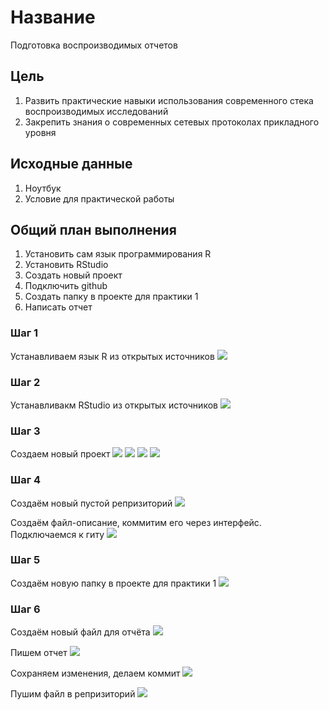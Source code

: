 # Название

Подготовка воспроизводимых отчетов

## Цель

1.  Развить практические навыки использования современного стека воспроизводимых исследований
2.  Закрепить знания о современных сетевых протоколах прикладного уровня

## Исходные данные

1.  Ноутбук
2.  Условие для практической работы

## Общий план выполнения

1.  Установить сам язык программирования R
2.  Установить RStudio
3.  Создать новый проект
4.  Подключить github
5.  Создать папку в проекте для практики 1
6.  Написать отчет

### Шаг 1

Устанавливаем язык R из открытых источников ![](../img/img1_1.png)

### Шаг 2

Устанавливакм RStudio из открытых источников ![](../img/img1_2.png)

### Шаг 3

Создаем новый проект ![](../img/img1_3.png) ![](../img/img1_4.png) ![](../img/img1_5.png) ![](../img/img1_6.png)

### Шаг 4

Создаём новый пустой репризиторий ![](../img/img1_7.png)

Создаём файл-описание, коммитим его через интерфейс. Подключаемся к гиту ![](../img/img1_8.png)

### Шаг 5

Создаём новую папку в проекте для практики 1 ![](../img/img1_9.png)

### Шаг 6

Создаём новый файл для отчёта ![](../img/img1_10.png)

Пишем отчет ![](../img/img1_11.png)

Сохраняем изменения, делаем коммит ![](../img/img1_12.png)

Пушим файл в репризиторий ![](../img/img1_13.png)
